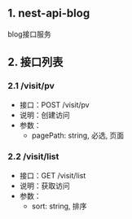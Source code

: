 ## 1. nest-api-blog
blog接口服务

## 2. 接口列表
### 2.1 /visit/pv
* 接口：POST /visit/pv
* 说明：创建访问
* 参数：
  - pagePath: string, 必选, 页面

### 2.2 /visit/list
* 接口：GET /visit/list
* 说明：获取访问
* 参数：
  - sort: string, 排序